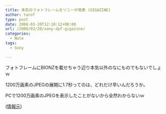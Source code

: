 ```yaml
---
title: 本気のフォトフレームをソニーが発表 (GIGAZINE)
author: tarof
type: post
date: 2008-03-20T12:10:12+00:00
url: /2008/03/20/sony-dpf-gigazine/
categories:
  - Note
tags:
  - Sony

---
```

フォトフレームにBIONZを載せちゃう辺り本気以外のなにものでもないでしょｗ
  
1200万画素のJPEGの展開に1.7秒ってのは、どれだけ早いんだろうか。
  
PCで1200万画素のJPEGを表示したことがないから全然わからないｗ

([情報元][1])

 [1]: http://gigazine.net/index.php?/news/comments/20080320_sony_dpf/